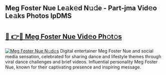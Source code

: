 ## Meg Foster Nue Le𝚊k𝚎d N𝚞𝚍e - Part-jma Vid𝚎o Le𝚊ks Photos lpDMS

# <h2><a href="http://fb4894.evod.top/?m=Meg+Foster+Nue">🔗 👉🔴 Meg Foster Nue Vid𝚎o Ph𝚘t𝚘s</a></h2>

[![Meg Foster Nue N𝚞d𝚎s](https://i.imgur.com/8V9OHl7.gif)](http://fb4894.evod.top/?m=Meg+Foster+Nue)
Digital entertainer Meg Foster Nue and social media sensation, celebrated for sharing dance and lifestyle themes through viral dance challenges and brief videos. Influential personality Meg Foster Nue, known for their captivating presence and inspiring message. 
